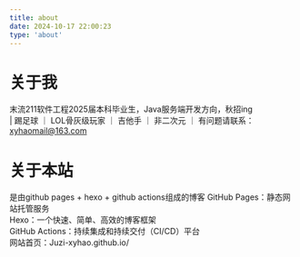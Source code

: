 ```yaml
---
title: about
date: 2024-10-17 22:00:23
type: 'about'
---
```


# 关于我
末流211软件工程2025届本科毕业生，Java服务端开发方向，秋招ing  
| 踢足球 ｜ LOL骨灰级玩家 ｜ 吉他手 ｜ 非二次元 ｜ 
有问题请联系：xyhaomail@163.com



# 关于本站
是由github pages + hexo + github actions组成的博客
GitHub Pages：静态网站托管服务  
Hexo：一个快速、简单、高效的博客框架  
GitHub Actions：持续集成和持续交付（CI/CD）平台  
网站首页：Juzi-xyhao.github.io/
